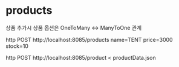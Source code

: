 # products
상품 추가시 상품 옵션은 OneToMany <-> ManyToOne 관계  


http POST http://localhost:8085/products name=TENT price=3000 stock=10

http POST http://localhost:8085/product < productData.json  
 
